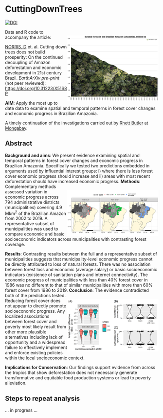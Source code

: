 # CuttingDownTrees

<a href="https://zenodo.org/badge/latestdoi/490787288"><img src="https://zenodo.org/badge/490787288.svg" alt="DOI"></a>

<img align="right" src="data/www/natural_forest_cover_brazilian_amazon.jpg" alt="Amazon forest cover" width="300" style="margin-top: 20px">

Data and R code to accompany the article:

[NORRIS, D](https://scholar.google.com/citations?user=pi4S-KkAAAAJ&hl=en&oi=ao) et. al. Cutting down trees does not build prosperity: On the continued decoupling of Amazon deforestation and economic development in 21st century Brazil. *EarthArXiv pre-print* (not peer reviewed): https://doi.org/10.31223/X51S8P 

<strong>AIM</strong>: Apply the most up to date data to examine spatial and temporal patterns in forest cover changes and economic progress in Brazilian Amazonia.

A timely continuation of the investigations carried out by [Rhett Butler](https://news.mongabay.com/by/rhett-a-butler/) at [Mongabay](https://news.mongabay.com/2021/11/amazon-deforestation-unexpectedly-surges-22-to-highest-level-since-2006/). 

## Abstract

<strong>Background and aims</strong>: 
We present evidence examining spatial and temporal patterns in forest cover changes and economic progress in Brazilian Amazonia. Specifically we tested two predictions embedded in arguments used by influential interest groups: i) where there is less forest cover economic progress should increase and ii) areas with most recent deforestation should have increased economic progress. 
<img align="right" src="data/figures/fig_map_studyarea.png" alt="Amazon study" width="300" style="margin-top: 20px">
<strong>Methods</strong>: 
Complementary methods assessed variation in economic progress across 794 administrative districts (municipalities) covering 4.9 Mkm<sup>2</sup> of the Brazilian Amazon from 2002 to 2019. A representative subset of municipalities was used to compare economic and basic socioeconomic indicators across municipalities with contrasting forest coverage.  

<strong>Results</strong>: 
Contrasting results between the full and a representative subset of municipalities suggests that municipality-level economic progress cannot be directly attributed to loss of natural forests. There was no association between forest loss and economic (average salary) or basic socioeconomic indicators (existence of sanitation plans and internet connectivity). The economic progress of municipalities with less than 40% forest cover in 1986 was no different to that of similar municipalities with more than 60% forest cover from 1986 to 2019. 
<img align="right" src="data/figures/fig_essentials_matched.png" alt="essentials" width="300" style="margin-top: 20px">
<strong>Conclusion</strong>: 
The evidence contradicted both of the predictions tested. Reducing forest cover does not appear to directly promote socioeconomic progress. Any localized associations between forest cover and poverty most likely result from other more plausible alternatives including lack of opportunity and a widespread failure to effectively implement and enforce existing policies within the local socioeconomic context.

<strong>Implications for Conservation</strong>: 
Our findings support evidence from across the tropics that show deforestation does not necessarily generate transformative and equitable food production systems or lead to poverty alleviation. 

## Steps to repeat analysis

... in progress ...
